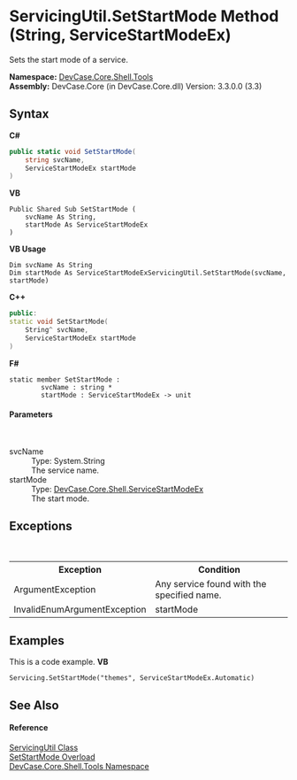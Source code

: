 # ServicingUtil.SetStartMode Method (String, ServiceStartModeEx)
 

Sets the start mode of a service.

**Namespace:**&nbsp;<a href="N_DevCase_Core_Shell_Tools">DevCase.Core.Shell.Tools</a><br />**Assembly:**&nbsp;DevCase.Core (in DevCase.Core.dll) Version: 3.3.0.0 (3.3)

## Syntax

**C#**<br />
``` C#
public static void SetStartMode(
	string svcName,
	ServiceStartModeEx startMode
)
```

**VB**<br />
``` VB
Public Shared Sub SetStartMode ( 
	svcName As String,
	startMode As ServiceStartModeEx
)
```

**VB Usage**<br />
``` VB Usage
Dim svcName As String
Dim startMode As ServiceStartModeExServicingUtil.SetStartMode(svcName, startMode)
```

**C++**<br />
``` C++
public:
static void SetStartMode(
	String^ svcName, 
	ServiceStartModeEx startMode
)
```

**F#**<br />
``` F#
static member SetStartMode : 
        svcName : string * 
        startMode : ServiceStartModeEx -> unit 

```


#### Parameters
&nbsp;<dl><dt>svcName</dt><dd>Type: System.String<br />The service name.</dd><dt>startMode</dt><dd>Type: <a href="T_DevCase_Core_Shell_ServiceStartModeEx">DevCase.Core.Shell.ServiceStartModeEx</a><br />The start mode.</dd></dl>

## Exceptions
&nbsp;<table><tr><th>Exception</th><th>Condition</th></tr><tr><td>ArgumentException</td><td>Any service found with the specified name.</td></tr><tr><td>InvalidEnumArgumentException</td><td>startMode</td></tr></table>

## Examples
This is a code example. 
**VB**<br />
``` VB
Servicing.SetStartMode("themes", ServiceStartModeEx.Automatic)
```


## See Also


#### Reference
<a href="T_DevCase_Core_Shell_Tools_ServicingUtil">ServicingUtil Class</a><br /><a href="Overload_DevCase_Core_Shell_Tools_ServicingUtil_SetStartMode">SetStartMode Overload</a><br /><a href="N_DevCase_Core_Shell_Tools">DevCase.Core.Shell.Tools Namespace</a><br />